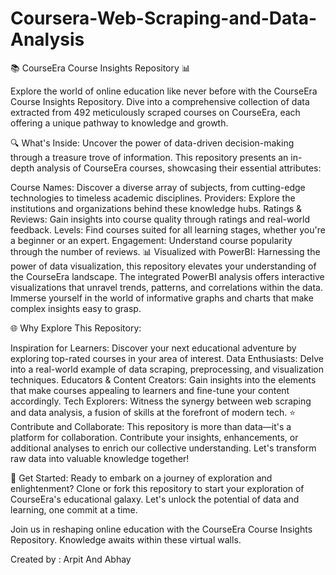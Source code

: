 # Coursera-Web-Scraping-and-Data-Analysis

📚 CourseEra Course Insights Repository 📊

Explore the world of online education like never before with the CourseEra Course Insights Repository. Dive into a comprehensive collection of data extracted from 492 meticulously scraped courses on CourseEra, each offering a unique pathway to knowledge and growth.

🔍 What's Inside:
Uncover the power of data-driven decision-making through a treasure trove of information. This repository presents an in-depth analysis of CourseEra courses, showcasing their essential attributes:

Course Names: Discover a diverse array of subjects, from cutting-edge technologies to timeless academic disciplines.
Providers: Explore the institutions and organizations behind these knowledge hubs.
Ratings & Reviews: Gain insights into course quality through ratings and real-world feedback.
Levels: Find courses suited for all learning stages, whether you're a beginner or an expert.
Engagement: Understand course popularity through the number of reviews.
📊 Visualized with PowerBI:
Harnessing the power of data visualization, this repository elevates your understanding of the CourseEra landscape. The integrated PowerBI analysis offers interactive visualizations that unravel trends, patterns, and correlations within the data. Immerse yourself in the world of informative graphs and charts that make complex insights easy to grasp.

🌐 Why Explore This Repository:

Inspiration for Learners: Discover your next educational adventure by exploring top-rated courses in your area of interest.
Data Enthusiasts: Delve into a real-world example of data scraping, preprocessing, and visualization techniques.
Educators & Content Creators: Gain insights into the elements that make courses appealing to learners and fine-tune your content accordingly.
Tech Explorers: Witness the synergy between web scraping and data analysis, a fusion of skills at the forefront of modern tech.
⭐ Contribute and Collaborate:
This repository is more than data—it's a platform for collaboration. Contribute your insights, enhancements, or additional analyses to enrich our collective understanding. Let's transform raw data into valuable knowledge together!

🚀 Get Started:
Ready to embark on a journey of exploration and enlightenment? Clone or fork this repository to start your exploration of CourseEra's educational galaxy. Let's unlock the potential of data and learning, one commit at a time.

Join us in reshaping online education with the CourseEra Course Insights Repository. Knowledge awaits within these virtual walls.

Created by : Arpit And Abhay
